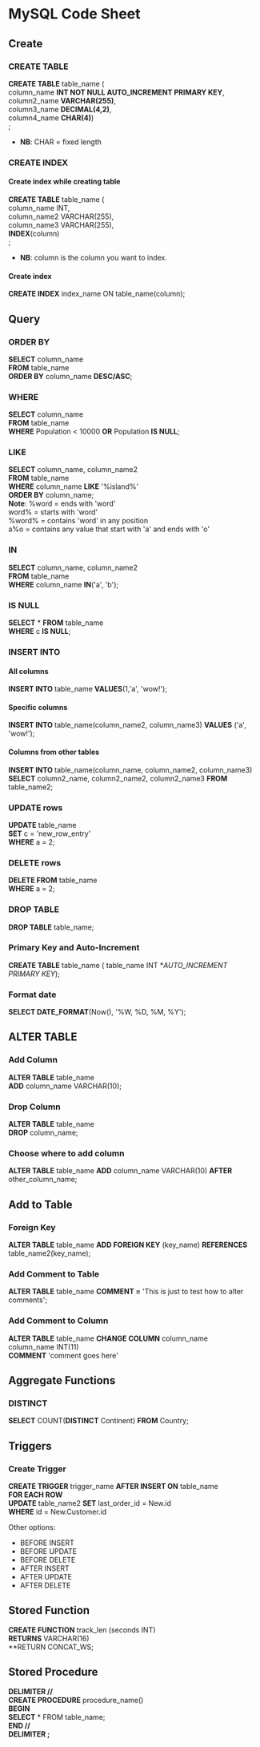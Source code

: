 # MySQL Code Sheet

## Create
### CREATE TABLE
**CREATE TABLE** table_name (  
column_name **INT NOT NULL AUTO_INCREMENT PRIMARY KEY**,  
column2_name **VARCHAR(255)**,  
column3_name **DECIMAL(4,2)**,  
column4_name **CHAR(4)**)  
;  
- **NB**: CHAR = fixed length 

### CREATE INDEX
#### Create index while creating table
**CREATE TABLE** table_name (  
column_name INT,  
column_name2 VARCHAR(255),  
column_name3 VARCHAR(255),  
**INDEX**(column)  
;  
- **NB**: column is the column you want to index.
#### Create index
**CREATE INDEX** index_name ON table_name(column);

## Query 
### ORDER BY
**SELECT** column_name  
**FROM** table_name  
**ORDER BY** column_name **DESC/ASC**;

### WHERE
**SELECT** column_name  
**FROM** table_name  
**WHERE** Population < 10000 **OR** Population **IS NULL**;

### LIKE
**SELECT** column_name, column_name2  
**FROM** table_name  
**WHERE** column_name **LIKE** '%island%'  
**ORDER BY** column_name;  
**Note**:
%word = ends with 'word'  
word% = starts with 'word'  
%word% = contains 'word' in any position  
a%o = contains any value that start with 'a' and ends with 'o'

### IN
**SELECT** column_name, column_name2  
**FROM** table_name  
**WHERE** column_name **IN**('a', 'b');

### IS NULL
**SELECT** * **FROM** table_name    
**WHERE** c **IS NULL**;

### INSERT INTO
#### All columns
**INSERT INTO** table_name **VALUES**(1,'a', 'wow!');  
#### Specific columns
**INSERT INTO** table_name(column_name2, column_name3) **VALUES** ('a', 'wow!');
#### Columns from other tables
**INSERT INTO** table_name(column_name, column_name2, column_name3) **SELECT** column2_name, column2_name2, column2_name3 **FROM** table_name2;

### UPDATE rows
**UPDATE** table_name  
**SET** c = 'new_row_entry'  
**WHERE** a = 2;

### DELETE rows
**DELETE FROM** table_name  
**WHERE** a = 2;

### DROP TABLE
**DROP TABLE** table_name;

### Primary Key and Auto-Increment
**CREATE TABLE** table_name (
table_name INT **AUTO_INCREMENT PRIMARY KEY*);

### Format date
**SELECT DATE_FORMAT**(Now(), '%W, %D, %M, %Y');

## ALTER TABLE
### Add Column
**ALTER TABLE** table_name  
**ADD** column_name VARCHAR(10);  
### Drop Column
**ALTER TABLE** table_name  
**DROP** column_name;  
### Choose where to add column
**ALTER TABLE** table_name
**ADD** column_name VARCHAR(10) **AFTER** other_column_name;

## Add to Table
### Foreign Key
**ALTER TABLE** table_name **ADD FOREIGN KEY** (key_name) **REFERENCES** table_name2(key_name);

### Add Comment to Table
**ALTER TABLE** table_name **COMMENT =** 'This is just to test how to alter comments';

### Add Comment to Column
**ALTER TABLE** table_name **CHANGE COLUMN** column_name  
column_name INT(11)  
**COMMENT** 'comment goes here'

## Aggregate Functions
### DISTINCT
**SELECT** COUNT(**DISTINCT** Continent) **FROM** Country;
## Triggers
### Create Trigger
**CREATE TRIGGER** trigger_name **AFTER INSERT ON**  table_name  
**FOR EACH ROW**  
**UPDATE** table_name2 **SET** last_order_id = New.id  
**WHERE** id = New.Customer.id  
  
  Other options:
  - BEFORE INSERT
  - BEFORE UPDATE
  - BEFORE DELETE
  - AFTER INSERT
  - AFTER UPDATE
  - AFTER DELETE
  
 ## Stored Function
 **CREATE FUNCTION** track_len (seconds INT)  
 **RETURNS** VARCHAR(16)  
 **RETURN CONCAT_WS;
 
 ## Stored Procedure
**DELIMITER //**  
**CREATE PROCEDURE** procedure_name()  
**BEGIN**  
**SELECT** * FROM table_name;  
**END //**  
**DELIMITER ;**
